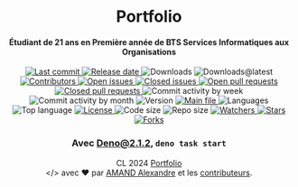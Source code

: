<a name="top"></a>
<a name="readme-head"></a>
<div id="readme-head" align="center">
    <h1 id="readme-title">Portfolio</h1>
    <h4 id="readme-description">Étudiant de 21 ans en Première année de BTS Services Informatiques aux Organisations</h4>
    <a id="readme-shield-last-commit" href="https://github.com/AmandAlexandrePro/portfolio/commits/main">
        <img id="readme-shield-last-commit-img" src="https://img.shields.io/github/last-commit/AmandAlexandrePro/portfolio" alt="Last commit" />
    </a>
    <a id="readme-shield-release-date" href="https://github.com/AmandAlexandrePro/portfolio/releases/latest">
        <img id="readme-shield-release-date-img" src="https://img.shields.io/github/release-date/AmandAlexandrePro/portfolio" alt="Release date" />
    </a>
    <a id="readme-shield-downloads">
        <img id="readme-shield-downloads-img" src="https://img.shields.io/github/downloads/AmandAlexandrePro/portfolio/total" alt="Downloads" />
    </a>
    <a id="readme-shield-downloads-latest">
        <img id="readme-shield-downloads-latest-img" src="https://img.shields.io/github/downloads/AmandAlexandrePro/portfolio/latest/total" alt="Downloads@latest" />
    </a>
    <a id="readme-shield-contributors" href="https://github.com/AmandAlexandrePro/portfolio/graphs/contributors">
        <img id="readme-shield-contributors-img" src="https://img.shields.io/github/contributors/AmandAlexandrePro/portfolio" alt="Contributors" />
    </a>
    <a id="readme-shield-open-issues" href="https://github.com/AmandAlexandrePro/portfolio/issues?q=is%3Aopen+is%3Aissue">
        <img id="readme-shield-open-issues-img" src="https://img.shields.io/github/issues-raw/AmandAlexandrePro/portfolio" alt="Open issues" />
    </a>
    <a id="readme-shield-closed-issues" href="https://github.com/AmandAlexandrePro/portfolio/issues?q=is%3Aissue+is%3Aclosed">
        <img id="readme-shield-closed-issues-img" src="https://img.shields.io/github/issues-closed-raw/AmandAlexandrePro/portfolio" alt="Closed issues" />
    </a>
    <a id="readme-shield-open-pull-requests" href="https://github.com/AmandAlexandrePro/portfolio/pulls?q=is%3Aopen+is%3Apr">
        <img id="readme-shield-open-pull-requests-img" src="https://img.shields.io/github/issues-pr-raw/AmandAlexandrePro/portfolio" alt="Open pull requests" />
    </a>
    <a id="readme-shield-closed-pull-requests" href="https://github.com/AmandAlexandrePro/portfolio/pulls?q=is%3Apr+is%3Aclosed">
        <img id="readme-shield-closed-pull-requests-img" src="https://img.shields.io/github/issues-pr-closed-raw/AmandAlexandrePro/portfolio" alt="Closed pull requests" />
    </a>
    <a id="readme-shield-commit-activity-by-week">
        <img id="readme-shield-commit-activity-by-week-img" src="https://img.shields.io/github/commit-activity/w/AmandAlexandrePro/portfolio" alt="Commit activity by week" />
    </a>
    <a id="readme-shield-commit-activity-by-month">
        <img id="readme-shield-commit-activity-by-month-img" src="https://img.shields.io/github/commit-activity/m/AmandAlexandrePro/portfolio" alt="Commit activity by month" />
    </a>
    <a id="readme-shield-version">
        <img id="readme-shield-version-img" src="https://img.shields.io/github/v/release/AmandAlexandrePro/portfolio?label=version" alt="Version" />
    </a>
    <a id="readme-shield-main-file" href="./main.esm.js">
        <img id="readme-shield-main-file-img" src="https://img.shields.io/badge/main-main.esm.js-blue" alt="Main file" />
    </a>
    <a id="readme-shield-languages">
        <img id="readme-shield-languages-img" src="https://img.shields.io/github/languages/count/AmandAlexandrePro/portfolio" alt="Languages" />
    </a>
    <a id="readme-shield-top-language">
        <img id="readme-shield-top-language-img" src="https://img.shields.io/github/languages/top/AmandAlexandrePro/portfolio" alt="Top language" />
    </a>
    <a id="readme-shield-license" href="./LICENSE">
        <img id="readme-shield-license-img" src="https://img.shields.io/github/license/AmandAlexandrePro/portfolio" alt="License" />
    </a>
    <a id="readme-shield-code-size">
        <img id="readme-shield-code-size-img" src="https://img.shields.io/github/languages/code-size/AmandAlexandrePro/portfolio" alt="Code size" />
    </a>
    <a id="readme-shield-repo-size">
        <img id="readme-shield-repo-size-img" src="https://img.shields.io/github/repo-size/AmandAlexandrePro/portfolio" alt="Repo size" />
    </a>
    <a id="readme-shield-watchers" href="https://github.com/AmandAlexandrePro/portfolio/watchers">
        <img id="readme-shield-watchers-img" src="https://img.shields.io/github/watchers/AmandAlexandrePro/portfolio" alt="Watchers" />
    </a>
    <a id="readme-shield-stars" href="https://github.com/AmandAlexandrePro/portfolio/stargazers">
        <img id="readme-shield-stars-img" src="https://img.shields.io/github/stars/AmandAlexandrePro/portfolio" alt="Stars" />
    </a>
    <a id="readme-shield-forks" href="https://github.com/AmandAlexandrePro/portfolio/network/members">
        <img id="readme-shield-forks-img" src="https://img.shields.io/github/forks/AmandAlexandrePro/portfolio" alt="Forks" />
    </a>
</div>
<a name="readme-body"></a>
<div id="readme-body" align="center">
<a name="readme-how-to"></a>
<h3 id="readme-how-to">Avec <a href="https://github.com/denoland/deno/releases/tag/v2.1.2" target="_blank">Deno@2.1.2</a>, <code>deno task start</code></h3>
</div>
<a name="readme-footer"></a>
<p id="readme-footer" align="center">CL 2024 <a id="readme-footer-repo" href="https://github.com/AmandAlexandrePro/portfolio">Portfolio</a><br>&lt;/&gt; avec ❤ par <a id="readme-footer-author" href="https://github.com/AmandAlexandrePro">AMAND Alexandre</a> et les <a id="readme-footer-contributors" href="https://github.com/AmandAlexandrePro/portfolio/graphs/contributors">contributeurs</a>.</p>
<a name="bottom"></a>